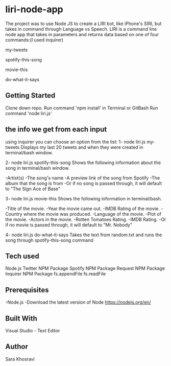 # liri-node-app

The project was to use Node JS to create a LIRI bot, like iPhone's SIRI, but takes in command through Language vs Speech. LIRI is a command line node app that takes in parameters and returns data based on one of four commands:(I used inquirer)

my-tweets

spotify-this-song

movie-this

do-what-it-says

## Getting Started

Clone down repo.
Run command 'npm install' in Terminal or GitBash
Run command 'node liri.js' 
## the info we get from each input

using inquirer you can choose an option from the list:
1- node liri.js my-tweets
Displays my last 20 tweets and when they were created in terminal/bash window.

2- node liri.js spotify-this-song 
Shows the following information about the song in terminal/bash window.

-Artist(s)
-The song's name
-A preview link of the song from Spotify
-The album that the song is from
-Or if no song is passed through, it will default to "The Sign Ace of Base"

3- node liri.js movie-this 
Shows the following information in terminal/bash.

-Title of the movie.
-Year the movie came out.
-IMDB Rating of the movie.
-Country where the movie was produced.
-Language of the movie.
-Plot of the movie.
-Actors in the movie.
-Rotten Tomatoes Rating.
-IMDB Rating.
-Or if no movie is passed through, it will default to "Mr. Nobody"

4- node liri.js do-what-it-says
Takes the text from random.txt and runs the song through spotify-this-song command
## Tech used
Node.js
Twitter NPM Package 
Spotify NPM Package 
Request NPM Package 
Inquirer NPM Package
fs.appendFile
fs.readFile

## Prerequisites
 -Node.js 
 -Download the latest version of Node https://nodejs.org/en/
## Built With
Visual Studio - Text Editor
## Author
Sara Khosravi 